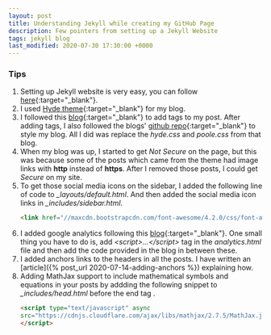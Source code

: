 ```yaml
---
layout: post
title: Understanding Jekyll while creating my GitHub Page
description: Few pointers from setting up a Jekyll Website
tags: jekyll blog
last_modified: 2020-07-30 17:30:00 +0000
---
```


### Tips
1. Setting up Jekyll website is very easy, you can follow [here](https://www.smashingmagazine.com/2014/08/build-blog-jekyll-github-pages/){:target="_blank"}.
2. I used [Hyde theme](https://github.com/poole/hyde){:target="_blank"} for my blog.
3. I followed this [blog](http://longqian.me/2017/02/09/github-jekyll-tag/){:target="_blank"} to add tags to my post. After adding tags, I also followed the blogs' [github repo](https://github.com/qian256/qian256.github.io){:target="_blank"} to style my blog. All I did was replace the _hyde.css_ and _poole.css_ from that blog.
4. When my blog was up, I started to get _Not Secure_ on the page, but this was because some of the posts which came from the theme had image links with **http** instead of **https**. After I removed those posts, I could get _Secure_ on my site.
5. To get those social media icons on the sidebar, I added the following line of code to *_layouts/default.html*. And then added the social media icon links in *_includes/sidebar.html*.
    ```html
    <link href="//maxcdn.bootstrapcdn.com/font-awesome/4.2.0/css/font-awesome.min.css" rel="stylesheet">
    ```
6. I added google analytics following this [blog](https://curtisvermeeren.github.io/2016/11/18/Jekyll-Google-Analytics.html){:target="_blank"}. One small thing you have to do is, add _\<script\>...\</script\>_ tag in the _analytics.html_ file and then add the code provided in the blog in between these.
7. I added anchors links to the headers in all the posts. I have written an [article]({% post_url 2020-07-14-adding-anchors %}) explaining how.
8. Adding MathJax support to include mathematical symbols and equations in your posts by addding the following snippet to *_includes/head.html* before the end tag *</head>*.
    ```html
    <script type="text/javascript" async
    src="https://cdnjs.cloudflare.com/ajax/libs/mathjax/2.7.5/MathJax.js?config=TeX-MML-AM_CHTML">
    </script>
    ```

